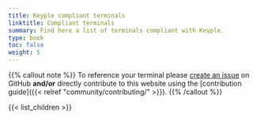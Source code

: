 ```yaml
---
title: Keyple compliant terminals
linktitle: Compliant terminals
summary: Find here a list of terminals compliant with Keyple.
type: book
toc: false
weight: 5
---
```


{{% callout note %}}
To reference your terminal please [create an issue](https://github.com/eclipse-keyple/keyple-website/issues) on GitHub **and/or** directly contribute to this website using the [contribution guide]({{< relref "community/contributing/" >}}).
{{% /callout %}}
 
{{< list_children >}}
